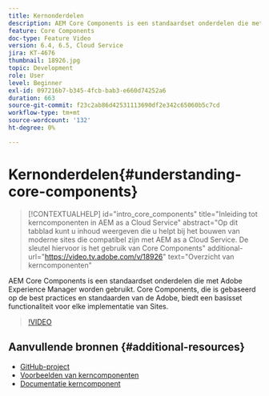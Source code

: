 ```yaml
---
title: Kernonderdelen
description: AEM Core Components is een standaardset onderdelen die met Adobe Experience Manager worden gebruikt. Core Components, die is gebaseerd op de best practices en standaarden van de Adobe, biedt een basisset functionaliteit voor elke implementatie van Sites.
feature: Core Components
doc-type: Feature Video
version: 6.4, 6.5, Cloud Service
jira: KT-4676
thumbnail: 18926.jpg
topic: Development
role: User
level: Beginner
exl-id: 097216b7-b345-4fcb-bab3-e660d74252a6
duration: 663
source-git-commit: f23c2ab86d42531113690df2e342c65060b5c7cd
workflow-type: tm+mt
source-wordcount: '132'
ht-degree: 0%

---
```


# Kernonderdelen{#understanding-core-components}

>[!CONTEXTUALHELP]
>id="intro_core_components"
>title="Inleiding tot kerncomponenten in AEM as a Cloud Service"
>abstract="Op dit tabblad kunt u inhoud weergeven die u helpt bij het bouwen van moderne sites die compatibel zijn met AEM as a Cloud Service. De sleutel hiervoor is het gebruik van Core Components"
>additional-url="https://video.tv.adobe.com/v/18926" text="Overzicht van kerncomponenten"

AEM Core Components is een standaardset onderdelen die met Adobe Experience Manager worden gebruikt. Core Components, die is gebaseerd op de best practices en standaarden van de Adobe, biedt een basisset functionaliteit voor elke implementatie van Sites.

>[!VIDEO](https://video.tv.adobe.com/v/18926?quality=12&learn=on)

## Aanvullende bronnen {#additional-resources}

* [GitHub-project](https://github.com/adobe/aem-core-wcm-components)
* [Voorbeelden van kerncomponenten](https://www.aemcomponents.dev/)
* [Documentatie kerncomponent](https://experienceleague.adobe.com/docs/experience-manager-core-components/using/introduction.html)
